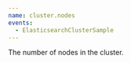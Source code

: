 ```yaml
---
name: cluster.nodes
events:
  - ElasticsearchClusterSample
---
```


The number of nodes in the cluster.